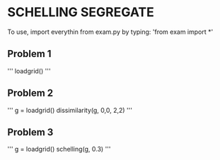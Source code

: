 # SCHELLING SEGREGATE
To use, import everythin from exam.py by typing:
'from exam import *'

## Problem 1
'''
loadgrid(<filename>) 
'''

## Problem 2
'''
g = loadgrid(<filename>) 
dissimilarity(g, 0,0, 2,2)
'''

## Problem 3
'''
g = loadgrid(<filename>) 
schelling(g, 0.3)
'''
